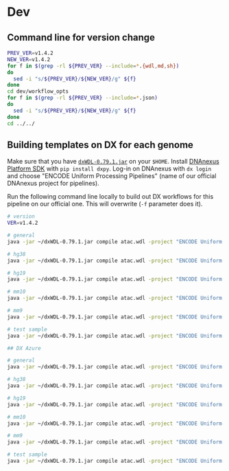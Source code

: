 # Dev

## Command line for version change
```bash
PREV_VER=v1.4.2
NEW_VER=v1.4.2
for f in $(grep -rl ${PREV_VER} --include=*.{wdl,md,sh})
do
  sed -i "s/${PREV_VER}/${NEW_VER}/g" ${f}
done
cd dev/workflow_opts
for f in $(grep -rl ${PREV_VER} --include=*.json)
do
  sed -i "s/${PREV_VER}/${NEW_VER}/g" ${f}
done
cd ../../
```

## Building templates on DX for each genome

Make sure that you have [`dxWDL-0.79.1.jar`](https://github.com/DNAnexus/dxWDL/releases/download/0.79.1/dxWDL-0.79.1.jar) on your `$HOME`. Install [DNAnexus Platform SDK](https://wiki.DNAnexus.com/downloads) with `pip install dxpy`. Log-in on DNAnexus with `dx login` and choose "ENCODE Uniform Processing Pipelines" (name of our official DNAnexus project for pipelines).

Run the following command line locally to build out DX workflows for this pipeline on our official one. This will overwrite (`-f` parameter does it).

```bash
# version
VER=v1.4.2

# general
java -jar ~/dxWDL-0.79.1.jar compile atac.wdl -project "ENCODE Uniform Processing Pipelines" -extras dev/workflow_opts/docker.json -f -folder /ATAC-seq/workflows/$VER/general -defaults dev/examples/dx/template_general.json

# hg38
java -jar ~/dxWDL-0.79.1.jar compile atac.wdl -project "ENCODE Uniform Processing Pipelines" -extras dev/workflow_opts/docker.json -f -folder /ATAC-seq/workflows/$VER/hg38 -defaults dev/examples/dx/template_hg38.json

# hg19
java -jar ~/dxWDL-0.79.1.jar compile atac.wdl -project "ENCODE Uniform Processing Pipelines" -extras dev/workflow_opts/docker.json -f -folder /ATAC-seq/workflows/$VER/hg19 -defaults dev/examples/dx/template_hg19.json

# mm10
java -jar ~/dxWDL-0.79.1.jar compile atac.wdl -project "ENCODE Uniform Processing Pipelines" -extras dev/workflow_opts/docker.json -f -folder /ATAC-seq/workflows/$VER/mm10 -defaults dev/examples/dx/template_mm10.json

# mm9
java -jar ~/dxWDL-0.79.1.jar compile atac.wdl -project "ENCODE Uniform Processing Pipelines" -extras dev/workflow_opts/docker.json -f -folder /ATAC-seq/workflows/$VER/mm9 -defaults dev/examples/dx/template_mm9.json

# test sample
java -jar ~/dxWDL-0.79.1.jar compile atac.wdl -project "ENCODE Uniform Processing Pipelines" -extras dev/workflow_opts/docker.json -f -folder /ATAC-seq/workflows/$VER/test_ENCSR356KRQ_subsampled -defaults dev/examples/dx/ENCSR356KRQ_subsampled_dx.json

## DX Azure

# general
java -jar ~/dxWDL-0.79.1.jar compile atac.wdl -project "ENCODE Uniform Processing Pipelines Azure" -extras dev/workflow_opts/docker.json -f -folder /ATAC-seq/workflows/$VER/general -defaults dev/examples/dx_azure/template_general.json

# hg38
java -jar ~/dxWDL-0.79.1.jar compile atac.wdl -project "ENCODE Uniform Processing Pipelines Azure" -extras dev/workflow_opts/docker.json -f -folder /ATAC-seq/workflows/$VER/hg38 -defaults dev/examples/dx_azure/template_hg38.json

# hg19
java -jar ~/dxWDL-0.79.1.jar compile atac.wdl -project "ENCODE Uniform Processing Pipelines Azure" -extras dev/workflow_opts/docker.json -f -folder /ATAC-seq/workflows/$VER/hg19 -defaults dev/examples/dx_azure/template_hg19.json

# mm10
java -jar ~/dxWDL-0.79.1.jar compile atac.wdl -project "ENCODE Uniform Processing Pipelines Azure" -extras dev/workflow_opts/docker.json -f -folder /ATAC-seq/workflows/$VER/mm10 -defaults dev/examples/dx_azure/template_mm10.json

# mm9
java -jar ~/dxWDL-0.79.1.jar compile atac.wdl -project "ENCODE Uniform Processing Pipelines Azure" -extras dev/workflow_opts/docker.json -f -folder /ATAC-seq/workflows/$VER/mm9 -defaults dev/examples/dx_azure/template_mm9.json

# test sample
java -jar ~/dxWDL-0.79.1.jar compile atac.wdl -project "ENCODE Uniform Processing Pipelines Azure" -extras dev/workflow_opts/docker.json -f -folder /ATAC-seq/workflows/$VER/test_ENCSR356KRQ_subsampled -defaults dev/examples/dx_azure/ENCSR356KRQ_subsampled_dx_azure.json
```
